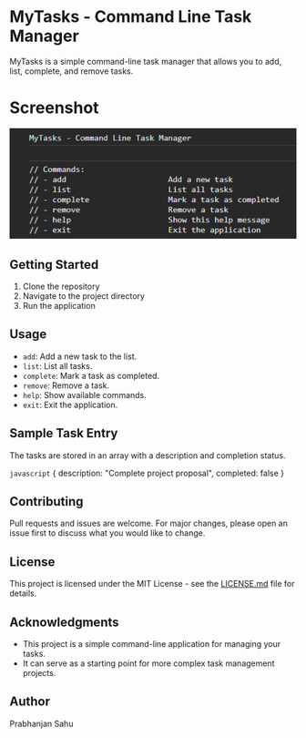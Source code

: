# MyTasks - Command Line Task Manager

MyTasks is a simple command-line task manager that allows you to add, list, complete, and remove tasks.

# Screenshot

![Task Management App Screenshot](images/screenshot.png)

## Getting Started

1. Clone the repository
2. Navigate to the project directory
3. Run the application

## Usage

- `add`: Add a new task to the list.
- `list`: List all tasks.
- `complete`: Mark a task as completed.
- `remove`: Remove a task.
- `help`: Show available commands.
- `exit`: Exit the application.

## Sample Task Entry

The tasks are stored in an array with a description and completion status.

```javascript```
{ description: "Complete project proposal", completed: false }

## Contributing

Pull requests and issues are welcome. For major changes, please open an issue first to discuss what you would like to change.

## License

This project is licensed under the MIT License - see the [LICENSE.md](LICENSE.md) file for details.

## Acknowledgments

- This project is a simple command-line application for managing your tasks.
- It can serve as a starting point for more complex task management projects.

## Author

Prabhanjan Sahu
